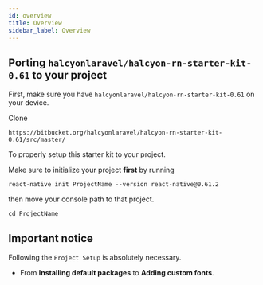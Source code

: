 ```yaml
---
id: overview
title: Overview
sidebar_label: Overview
---
```


## Porting `halcyonlaravel/halcyon-rn-starter-kit-0.61` to your project

  First, make sure you have `halcyonlaravel/halcyon-rn-starter-kit-0.61` on your device.
  
  Clone
  ```
  https://bitbucket.org/halcyonlaravel/halcyon-rn-starter-kit-0.61/src/master/
  ```

  To properly setup this starter kit to your project.

  Make sure to initialize your project **first** by running
  ```
  react-native init ProjectName --version react-native@0.61.2
  ```

  then move your console path to that project.
  ```
  cd ProjectName
  ```

## Important notice

  Following the `Project Setup` is absolutely necessary.
  
  - From **Installing default packages** to **Adding custom fonts**.
